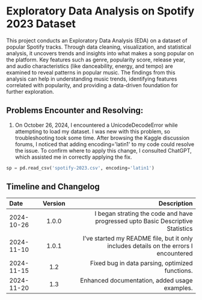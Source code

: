 
# Exploratory Data Analysis on Spotify 2023 Dataset

This project conducts an Exploratory Data Analysis (EDA) on a dataset of popular Spotify tracks. Through data cleaning, visualization, and statistical analysis, it uncovers trends and insights into what makes a song popular on the platform. Key features such as genre, popularity score, release year, and audio characteristics (like danceability, energy, and tempo) are examined to reveal patterns in popular music. The findings from this analysis can help in understanding music trends, identifying features correlated with popularity, and providing a data-driven foundation for further exploration.

## Problems Encounter and Resolving: 

1. On October 26, 2024, I encountered a UnicodeDecodeError while attempting to load my dataset. I was new with this problem, so troubleshooting took some time. After browsing the Kaggle discussion forums, I noticed that adding encoding='latin1' to my code could resolve the issue. To confirm where to apply this change, I consulted ChatGPT, which assisted me in correctly applying the fix.
   
```python
sp = pd.read_csv('spotify-2023.csv', encoding='latin1') 
```



## Timeline and Changelog

| Date       | Version | Description                                     |
|:-----------|:-------:|------------------------------------------------:|
| 2024-10-26 | 1.0.0  | I began strating the code and have progressed upto Basic Descriptive Statistics  |
| 2024-11-10 | 1.0.1  | I’ve started my README file, but it only includes details on the errors I encountered |
| 2024-11-15 | 1.2  | Fixed bug in data parsing, optimized functions. |
| 2024-11-20 | 1.3  | Enhanced documentation, added usage examples.   |

